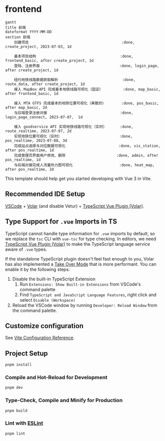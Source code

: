 # frontend

```mermaid
gantt
title 前端
dateformat YYYY-MM-DD
section 前端
    创建项目                                          :done, create_project, 2023-07-03, 1d
    
    基本项目结构                                      :done, frontend_basic, after create_project, 1d
    登陆、注册界面                                    :done, login_page, after create_project, 1d
    
    纽约地铁线路数据获取解析                             :done, route_data, after create_project, 1d
    接入 MapBox API 完成基本地铁线路可视化（固定）         :done, map_basic, after frontend_basic, 1d
    
    接入 MTA GTFS 完成基本的地铁位置可视化（离散的）       :done, pos_basic, after map_basic, 2d
    与后端登录注册对接                                 :done, login_page_connect, 2023-07-07,  1d
    
    接入 goodservice API 实现地铁线路可视化（实时）      :done, route_realtime, 2023-07-07, 2d
    实现地铁位置可视化（实时）                          :done, pos_realtime, 2023-07-08, 3d
    完成站点选择与对应数据可视化                        :done, vis_station, after pos_realtime, 1d
    完成管理员界面用户修改、删除                       :done, admin, after pos_realtime, 1d
    与后端对接完成人流量热力图可视化                     :done, heat_map, after pos_realtime, 2d
```







This template should help get you started developing with Vue 3 in Vite.

## Recommended IDE Setup

[VSCode](https://code.visualstudio.com/) + [Volar](https://marketplace.visualstudio.com/items?itemName=Vue.volar) (and disable Vetur) + [TypeScript Vue Plugin (Volar)](https://marketplace.visualstudio.com/items?itemName=Vue.vscode-typescript-vue-plugin).

## Type Support for `.vue` Imports in TS

TypeScript cannot handle type information for `.vue` imports by default, so we replace the `tsc` CLI with `vue-tsc` for type checking. In editors, we need [TypeScript Vue Plugin (Volar)](https://marketplace.visualstudio.com/items?itemName=Vue.vscode-typescript-vue-plugin) to make the TypeScript language service aware of `.vue` types.

If the standalone TypeScript plugin doesn't feel fast enough to you, Volar has also implemented a [Take Over Mode](https://github.com/johnsoncodehk/volar/discussions/471#discussioncomment-1361669) that is more performant. You can enable it by the following steps:

1. Disable the built-in TypeScript Extension
    1) Run `Extensions: Show Built-in Extensions` from VSCode's command palette
    2) Find `TypeScript and JavaScript Language Features`, right click and select `Disable (Workspace)`
2. Reload the VSCode window by running `Developer: Reload Window` from the command palette.

## Customize configuration

See [Vite Configuration Reference](https://vitejs.dev/config/).

## Project Setup

```sh
pnpm install
```

### Compile and Hot-Reload for Development

```sh
pnpm dev
```

### Type-Check, Compile and Minify for Production

```sh
pnpm build
```

### Lint with [ESLint](https://eslint.org/)

```sh
pnpm lint
```
